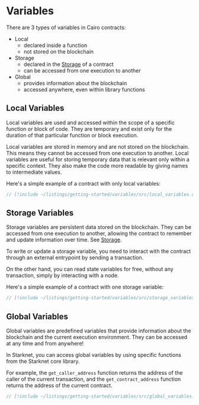 # Variables

There are 3 types of variables in Cairo contracts:

- Local
  - declared inside a function
  - not stored on the blockchain
- Storage
  - declared in the [Storage](/getting-started/basics/storage) of a contract
  - can be accessed from one execution to another
- Global
  - provides information about the blockchain
  - accessed anywhere, even within library functions

## Local Variables

Local variables are used and accessed within the scope of a specific function or block of code. They are temporary and exist only for the duration of that particular function or block execution.

Local variables are stored in memory and are not stored on the blockchain. This means they cannot be accessed from one execution to another. Local variables are useful for storing temporary data that is relevant only within a specific context. They also make the code more readable by giving names to intermediate values.

Here's a simple example of a contract with only local variables:

```rust
// [!include ~/listings/getting-started/variables/src/local_variables.cairo:contract]
```

## Storage Variables

Storage variables are persistent data stored on the blockchain. They can be accessed from one execution to another, allowing the contract to remember and update information over time. See [Storage](/getting-started/basics/storage).

To write or update a storage variable, you need to interact with the contract through an external entrypoint by sending a transaction.

On the other hand, you can read state variables for free, without any transaction, simply by interacting with a node.

Here's a simple example of a contract with one storage variable:

```rust
// [!include ~/listings/getting-started/variables/src/storage_variables.cairo:contract]
```

## Global Variables

Global variables are predefined variables that provide information about the blockchain and the current execution environment. They can be accessed at any time and from anywhere!

In Starknet, you can access global variables by using specific functions from the Starknet core library.

For example, the `get_caller_address` function returns the address of the caller of the current transaction, and the `get_contract_address` function returns the address of the current contract.

```rust
// [!include ~/listings/getting-started/variables/src/global_variables.cairo:contract]
```
